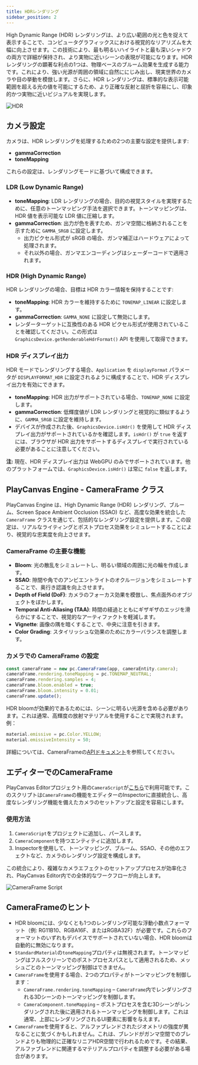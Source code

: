 ```yaml
---
title: HDRレンダリング
sidebar_position: 2
---
```


High Dynamic Range (HDR) レンダリングは、より広い範囲の光と色を捉えて表示することで、コンピュータグラフィックスにおける視覚的なリアリズムを大幅に向上させます。この技術により、最も明るいハイライトと最も深いシャドウの両方で詳細が保持され、より実物に近いシーンの表現が可能になります。HDR レンダリングの顕著な利点の1つは、物理ベースのブルーム効果を生成する能力です。これにより、強い光源が周囲の領域に自然ににじみ出し、現実世界のカメラや目の挙動を模倣します。さらに、HDR レンダリングは、標準的な表示可能範囲を超える光の値を可能にするため、より正確な反射と屈折を容易にし、印象的かつ実物に近いビジュアルを実現します。

![HDR](/img/user-manual/graphics/linear-workflow/hdr.webp)

## カメラ設定

カメラは、HDR レンダリングを処理するための2つの主要な設定を提供します:

- **gammaCorrection**
- **toneMapping**

これらの設定は、レンダリングモードに基づいて構成できます。

### LDR (Low Dynamic Range)

- **toneMapping**: LDR レンダリングの場合、目的の視覚スタイルを実現するために、任意のトーンマッピング手法を選択できます。トーンマッピングは、HDR 値を表示可能な LDR 値に圧縮します。
- **gammaCorrection**: 出力が色を表すため、ガンマ空間に格納されることを示すために `GAMMA_SRGB` に設定します。
  - 出力ピクセル形式が sRGB の場合、ガンマ補正はハードウェアによって処理されます。
  - それ以外の場合、ガンマエンコーディングはシェーダーコードで適用されます。

### HDR (High Dynamic Range)

HDR レンダリングの場合、目標は HDR カラー情報を保持することです:

- **toneMapping**: HDR カラーを維持するために `TONEMAP_LINEAR` に設定します。
- **gammaCorrection**: `GAMMA_NONE` に設定して無効にします。
- レンダーターゲットに互換性のある HDR ピクセル形式が使用されていることを確認してください。この形式は `GraphicsDevice.getRenderableHdrFormat()` API を使用して取得できます。

### HDR ディスプレイ出力

HDR モードでレンダリングする場合、`Application` を `displayFormat` パラメータが `DISPLAYFORMAT_HDR` に設定されるように構成することで、HDR ディスプレイ出力を有効にできます。

- **toneMapping**: HDR 出力がサポートされている場合、`TONEMAP_NONE` に設定します。
- **gammaCorrection**: 低輝度値が LDR レンダリングと視覚的に類似するように、`GAMMA_SRGB` に設定を維持します。
- デバイスが作成された後、`GraphicsDevice.isHdr()` を使用して HDR ディスプレイ出力がサポートされているかを確認します。`isHdr()` が `true` を返すには、ブラウザが HDR 出力をサポートするディスプレイで実行されている必要があることに注意してください。

**注:** 現在、HDR ディスプレイ出力は WebGPU のみでサポートされています。他のプラットフォームでは、`GraphicsDevice.isHdr()` は常に `false` を返します。

## PlayCanvas Engine - CameraFrame クラス

PlayCanvas Engine は、High Dynamic Range (HDR) レンダリング、ブルーム、Screen Space Ambient Occlusion (SSAO) など、高度な効果を統合した `CameraFrame` クラスを通じて、包括的なレンダリング設定を提供します。この設定は、リアルなライティングとポストプロセス効果をシミュレートすることにより、視覚的な忠実度を向上させます。

### CameraFrame の主要な機能

- **Bloom**: 光の散乱をシミュレートし、明るい領域の周囲に光の輪を作成します。
- **SSAO**: 隙間や角でのアンビエントライトのオクルージョンをシミュレートすることで、奥行き認識を向上させます。
- **Depth of Field (DoF)**: カメラのフォーカス効果を模倣し、焦点面外のオブジェクトをぼかします。
- **Temporal Anti-Aliasing (TAA)**: 時間の経過とともにギザギザのエッジを滑らかにすることで、視覚的なアーティファクトを軽減します。
- **Vignette**: 画像の隅を暗くすることで、中央に注意を引きます。
- **Color Grading**: スタイリッシュな効果のためにカラーバランスを調整します。

### カメラでの CameraFrame の設定

```javascript
const cameraFrame = new pc.CameraFrame(app, cameraEntity.camera);
cameraFrame.rendering.toneMapping = pc.TONEMAP_NEUTRAL;
cameraFrame.rendering.samples = 4;
cameraFrame.bloom.enabled = true;
cameraFrame.bloom.intensity = 0.01;
cameraFrame.update();
```

HDR bloomが効果的であるためには、シーンに明るい光源を含める必要があります。これは通常、高輝度の放射マテリアルを使用することで実現されます。例：

```javascript
material.emissive = pc.Color.YELLOW;
material.emissiveIntensity = 50;
```

詳細については、CameraFrameの[APIドキュメント](https://api.playcanvas.com/engine/classes/CameraFrame.html)を参照してください。

## エディターでのCameraFrame

PlayCanvas Editorプロジェクト用の`CameraScript`が[こちら](https://github.com/playcanvas/engine/blob/main/scripts/esm/camera-frame.mjs)で利用可能です。このスクリプトは`CameraFrame`の機能をエディターのInspectorに直接統合し、高度なレンダリング機能を備えたカメラのセットアップと設定を容易にします。

### 使用方法

1. `CameraScript`をプロジェクトに追加し、パースします。
2. `CameraComponent`を持つエンティティに追加します。
3. Inspectorを使用して、トーンマッピング、ブルーム、SSAO、その他のエフェクトなど、カメラのレンダリング設定を構成します。

この統合により、複雑なカメラエフェクトのセットアッププロセスが効率化され、PlayCanvas Editor内での全体的なワークフローが向上します。

![CameraFrame Script](/img/user-manual/graphics/linear-workflow/camera-frame.png)

## CameraFrameのヒント

- HDR bloomには、少なくとも1つのレンダリング可能な浮動小数点フォーマット（例: RG11B10、RGBA16F、またはRGBA32F）が必要です。これらのフォーマットのいずれもデバイスでサポートされていない場合、HDR bloomは自動的に無効になります。
- `StandardMaterial`の`toneMapping`プロパティは無視されます。トーンマッピングはフルスクリーンでのポストプロセスパスとして適用されるため、メッシュごとのトーンマッピング制御はできません。
- `CameraFrame`を使用する場合、2つのプロパティがトーンマッピングを制御します：
  - `CameraFrame.rendering.toneMapping` – `CameraFrame`内でレンダリングされる3Dシーンのトーンマッピングを制御します。
  - `CameraComponent.toneMapping` – ポストプロセスを含む3Dシーンがレンダリングされた後に適用されるトーンマッピングを制御します。これは通常、上部にレンダリングされるUI要素に影響を与えます。
- `CameraFrame`を使用すると、アルファブレンドされたジオメトリの強度が異なることに気づくかもしれません。これは、ブレンドがガンマ空間でのブレンドよりも物理的に正確なリニアHDR空間で行われるためです。その結果、アルファブレンドに関連するマテリアルプロパティを調整する必要がある場合があります。
